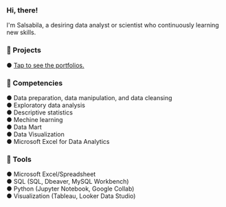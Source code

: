 ### Hi, there!
I'm Salsabila, a desiring data analyst or scientist who continuously learning new skills.

### 📂 Projects 
● [Tap to see the portfolios.](https://github.com/salsabilarani/data-focused-portfolios)

### 🌱 Competencies
● Data preparation, data manipulation, and data cleansing </br>
● Exploratory data analysis </br>
● Descriptive statistics </br>
● Mechine learning </br>
● Data Mart </br>
● Data Visualization </br>
● Microsoft Excel for Data Analytics

### 🧰 Tools
● Microsoft Excel/Spreadsheet </br>
● SQL (SQL, Dbeaver, MySQL Workbench) </br>
● Python (Jupyter Notebook, Google Collab) </br>
● Visualization (Tableau, Looker Data Studio) 
